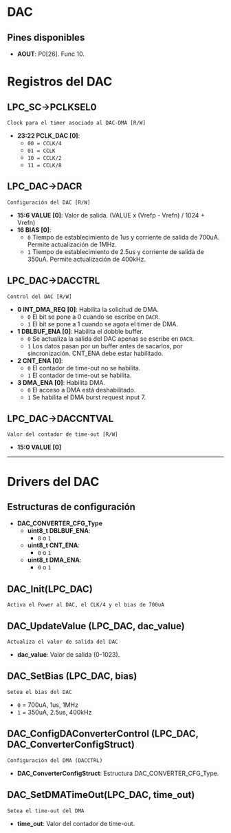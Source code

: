 # DAC

## Pines disponibles
- **AOUT**: P0[26]. Func 10.

# Registros del DAC

## LPC_SC->PCLKSEL0
`Clock para el timer asociado al DAC-DMA [R/W]`
- **23:22 PCLK_DAC [0]**:
    - `00 = CCLK/4`
    - `01 = CCLK`
    - `10 = CCLK/2`
    - `11 = CCLK/8`

## LPC_DAC->DACR
`Configuración del DAC [R/W]`
- **15:6 VALUE [0]**: Valor de salida. (VALUE x (Vrefp - Vrefn) / 1024 + Vrefn)
- **16 BIAS [0]**:
  - `0` Tiempo de establecimiento de 1us y corriente de salida de 700uA. Permite actualización de 1MHz.
  - `1` Tiempo de establecimiento de 2.5us y corriente de salida de 350uA. Permite actualización de 400kHz.

## LPC_DAC->DACCTRL
`Control del DAC [R/W]`
- **0 INT_DMA_REQ [0]**: Habilita la solicitud de DMA.
  - `0` El bit se pone a 0 cuando se escribe en `DACR`.
  - `1` El bit se pone a 1 cuando se agota el timer de DMA.
- **1 DBLBUF_ENA [0]**: Habilita el dobble buffer.
  - `0` Se actualiza la salida del DAC apenas se escribe en `DACR`.
  - `1` Los datos pasan por un buffer antes de sacarlos, por sincronización. CNT_ENA debe estar habilitado.
- **2 CNT_ENA [0]**:
  - `0` El contador de time-out no se habilita.
  - `1` El contador de time-out se habilita.
- **3 DMA_ENA [0]**: Habilita DMA.
  - `0` El acceso a DMA está deshabilitado.
  - `1` Se habilita el DMA burst request input 7. 

## LPC_DAC->DACCNTVAL
`Valor del contador de time-out [R/W]`
- **15:0 VALUE [0]**

---

# Drivers del DAC
## Estructuras de configuración
- **DAC_CONVERTER_CFG_Type**
  - **uint8_t DBLBUF_ENA**:
    - `0` o `1`
  - **uint8_t CNT_ENA**:
    - `0` o `1`
  - **uint8_t DMA_ENA**:
    - `0` o `1`

## DAC_Init(LPC_DAC)
`Activa el Power al DAC, el CLK/4 y el bias de 700uA`

## DAC_UpdateValue (LPC_DAC, dac_value)
`Actualiza el valor de salida del DAC`
- **dac_value**: Valor de salida (0-1023).

## DAC_SetBias (LPC_DAC, bias)
`Setea el bias del DAC`
- `0` = 700uA, 1us, 1MHz
- `1` = 350uA, 2.5us, 400kHz

## DAC_ConfigDAConverterControl (LPC_DAC, DAC_ConverterConfigStruct)
`Configuración del DMA (DACCTRL)`
- **DAC_ConverterConfigStruct**: Estructura DAC_CONVERTER_CFG_Type.

## DAC_SetDMATimeOut(LPC_DAC, time_out)
`Setea el time-out del DMA`
- **time_out**: Valor del contador de time-out.